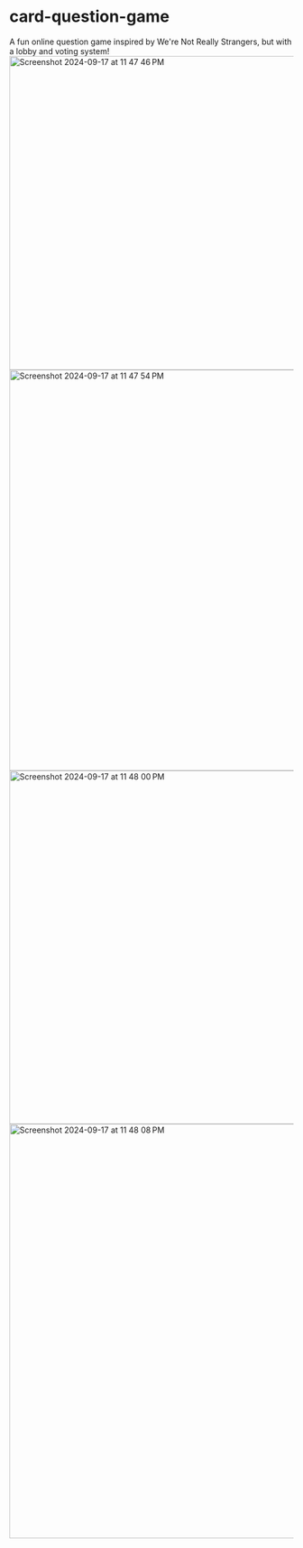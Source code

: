 # card-question-game
A fun online question game inspired by We're Not Really Strangers, but with a lobby and voting system!
<img width="556" alt="Screenshot 2024-09-17 at 11 47 46 PM" src="https://github.com/user-attachments/assets/32ac2e60-428a-4d29-b09e-bc979654e497">
<img width="710" alt="Screenshot 2024-09-17 at 11 47 54 PM" src="https://github.com/user-attachments/assets/ed595a8e-4290-43ba-a164-d228c73abc86">
<img width="626" alt="Screenshot 2024-09-17 at 11 48 00 PM" src="https://github.com/user-attachments/assets/26294bcc-ef8b-4a96-8137-cfb69de15607">
<img width="734" alt="Screenshot 2024-09-17 at 11 48 08 PM" src="https://github.com/user-attachments/assets/7a1e63ac-bc28-4958-8606-e63f21b8fa0b">
